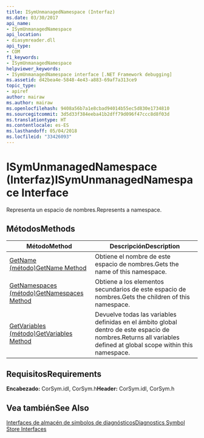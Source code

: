```yaml
---
title: ISymUnmanagedNamespace (Interfaz)
ms.date: 03/30/2017
api_name:
- ISymUnmanagedNamespace
api_location:
- diasymreader.dll
api_type:
- COM
f1_keywords:
- ISymUnmanagedNamespace
helpviewer_keywords:
- ISymUnmanagedNamespace interface [.NET Framework debugging]
ms.assetid: d42bea4e-5848-4e43-a883-69af7a313ce9
topic_type:
- apiref
author: mairaw
ms.author: mairaw
ms.openlocfilehash: 9408a56b7a1e8cbad94014b55ec5d830e1734810
ms.sourcegitcommit: 3d5d33f384eeba41b2dff79d096f47ccc8d8f03d
ms.translationtype: HT
ms.contentlocale: es-ES
ms.lasthandoff: 05/04/2018
ms.locfileid: "33426093"
---
```

# <a name="isymunmanagednamespace-interface"></a><span data-ttu-id="4d517-102">ISymUnmanagedNamespace (Interfaz)</span><span class="sxs-lookup"><span data-stu-id="4d517-102">ISymUnmanagedNamespace Interface</span></span>
<span data-ttu-id="4d517-103">Representa un espacio de nombres.</span><span class="sxs-lookup"><span data-stu-id="4d517-103">Represents a namespace.</span></span>  
  
## <a name="methods"></a><span data-ttu-id="4d517-104">Métodos</span><span class="sxs-lookup"><span data-stu-id="4d517-104">Methods</span></span>  
  
|<span data-ttu-id="4d517-105">Método</span><span class="sxs-lookup"><span data-stu-id="4d517-105">Method</span></span>|<span data-ttu-id="4d517-106">Descripción</span><span class="sxs-lookup"><span data-stu-id="4d517-106">Description</span></span>|  
|------------|-----------------|  
|[<span data-ttu-id="4d517-107">GetName (método)</span><span class="sxs-lookup"><span data-stu-id="4d517-107">GetName Method</span></span>](../../../../docs/framework/unmanaged-api/diagnostics/isymunmanagednamespace-getname-method.md)|<span data-ttu-id="4d517-108">Obtiene el nombre de este espacio de nombres.</span><span class="sxs-lookup"><span data-stu-id="4d517-108">Gets the name of this namespace.</span></span>|  
|[<span data-ttu-id="4d517-109">GetNamespaces (método)</span><span class="sxs-lookup"><span data-stu-id="4d517-109">GetNamespaces Method</span></span>](../../../../docs/framework/unmanaged-api/diagnostics/isymunmanagednamespace-getnamespaces-method.md)|<span data-ttu-id="4d517-110">Obtiene a los elementos secundarios de este espacio de nombres.</span><span class="sxs-lookup"><span data-stu-id="4d517-110">Gets the children of this namespace.</span></span>|  
|[<span data-ttu-id="4d517-111">GetVariables (método)</span><span class="sxs-lookup"><span data-stu-id="4d517-111">GetVariables Method</span></span>](../../../../docs/framework/unmanaged-api/diagnostics/isymunmanagednamespace-getvariables-method.md)|<span data-ttu-id="4d517-112">Devuelve todas las variables definidas en el ámbito global dentro de este espacio de nombres.</span><span class="sxs-lookup"><span data-stu-id="4d517-112">Returns all variables defined at global scope within this namespace.</span></span>|  
  
## <a name="requirements"></a><span data-ttu-id="4d517-113">Requisitos</span><span class="sxs-lookup"><span data-stu-id="4d517-113">Requirements</span></span>  
 <span data-ttu-id="4d517-114">**Encabezado:** CorSym.idl, CorSym.h</span><span class="sxs-lookup"><span data-stu-id="4d517-114">**Header:** CorSym.idl, CorSym.h</span></span>  
  
## <a name="see-also"></a><span data-ttu-id="4d517-115">Vea también</span><span class="sxs-lookup"><span data-stu-id="4d517-115">See Also</span></span>  
 [<span data-ttu-id="4d517-116">Interfaces de almacén de símbolos de diagnósticos</span><span class="sxs-lookup"><span data-stu-id="4d517-116">Diagnostics Symbol Store Interfaces</span></span>](../../../../docs/framework/unmanaged-api/diagnostics/diagnostics-symbol-store-interfaces.md)
